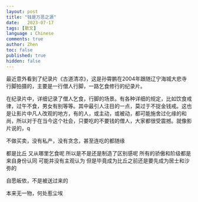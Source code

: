 ```yaml
---
layout: post
title: "钱是万恶之源"
date:   2023-07-17
tags: [散文]
language : Chinese
comments: true
author: Zhen
toc: false
published: true
hidden: false
---
```

最近意外看到了纪录片《古道清凉》，这是孙霄鹏在2004年跟随辽宁海城大悲寺行脚拍摄的，主要是一行僧人行脚，一路乞食修行的纪录片。

在纪录片中，详细记录了僧人乞食，行脚的场景。有各种详细的规定，比如饮食戒律，过午不食，男女有别等等。其中最引人注目的一点，莫过于不捉金钱戒。这也是让影片中凡人改观的地方，有的人，或主动，或被动，都可能施舍过化缘的和尚，所以对于在当今这个社会，只要吃的不要钱的僧人，大家都很受震撼。就像影片说的，q

不做买卖，没有私产，没有贪念，甚至连吃的都随缘

都是比丘 又从哪里乞食呢 所以是不是还是制造了区别感呢 所有的骄傲和阶级都是来自身份认同 可能并没有主观认为 但是毕竟成为比丘之前还是要先成为居士和沙弥的

自愿皈依，不是被送过来的

本来无一物，何处惹尘埃
<!--stackedit_data:
eyJoaXN0b3J5IjpbMTk0NjIyNTc5Nyw1MjI5OTI2MDBdfQ==
-->